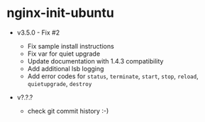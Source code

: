 # nginx-init-ubuntu

* v3.5.0 - Fix #2
  - Fix sample install instructions
  - Fix var for quiet upgrade
  - Update documentation with 1.4.3 compatibility
  - Add additional lsb logging
  - Add error codes for `status`, `terminate`, `start`, `stop`, `reload`, `quietupgrade`, `destroy`

* v?.?.?
  - check git commit history :-)
